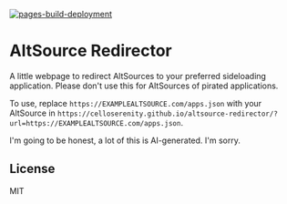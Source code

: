 [![pages-build-deployment](https://github.com/CelloSerenity/altsource-redirector/actions/workflows/pages/pages-build-deployment/badge.svg?branch=main)](https://github.com/CelloSerenity/altsource-redirector/actions/workflows/pages/pages-build-deployment)
# AltSource Redirector
A little webpage to redirect AltSources to your preferred sideloading application. Please don't use this for AltSources of pirated applications.

To use, replace `https://EXAMPLEALTSOURCE.com/apps.json` with your AltSource in `https://celloserenity.github.io/altsource-redirector/?url=https://EXAMPLEALTSOURCE.com/apps.json`.

I'm going to be honest, a lot of this is AI-generated. I'm sorry.

## License
MIT
